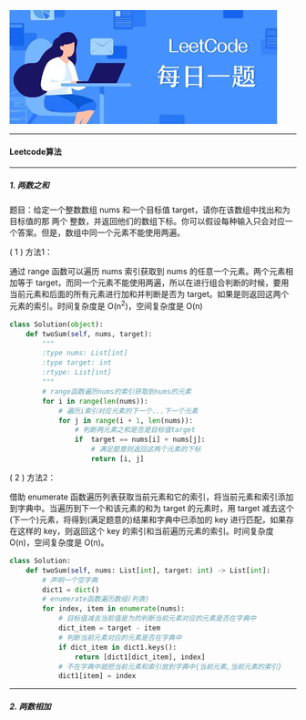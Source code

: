 ![](../img/python3/leetcode-algorithm.jpg)
<hr>

#### Leetcode算法
<hr>

##### 1. 两数之和
题目：给定一个整数数组 nums 和一个目标值 target，请你在该数组中找出和为目标值的那 两个 整数，并返回他们的数组下标。你可以假设每种输入只会对应一个答案。但是，数组中同一个元素不能使用两遍。

( 1 ) 方法1：

通过 range 函数可以遍历 nums 索引获取到 nums
的任意一个元素。两个元素相加等于 target，而同一个元素不能使用两遍，所以在进行组合判断的时候，要用当前元素和后面的所有元素进行加和并判断是否为 target。如果是则返回这两个元素的索引。时间复杂度是 O(n<sup>2</sup>)，空间复杂度是 O(n)
```python
class Solution(object):
    def twoSum(self, nums, target):
        """
        :type nums: List[int]
        :type target: int
        :rtype: List[int]
        """
        # range函数遍历nums的索引获取到nums的元素
        for i in range(len(nums)):
            # 遍历i索引对应元素的下一个...下一个元素
            for j in range(i + 1, len(nums)):
                # 判断两元素之和是否是目标值target
                if  target == nums[i] + nums[j]:
                    # 满足题意则返回这两个元素的下标
                    return [i, j]
```
( 2 ) 方法2：

借助 enumerate 函数遍历列表获取当前元素和它的索引，将当前元素和索引添加到字典中。当遍历到下一个和该元素的和为 target
的元素时，用 target 减去这个(下一个)元素，将得到(满足题意的)结果和字典中已添加的 key 进行匹配，如果存在这样的 key，则返回这个 key
的索引和当前遍历元素的索引。时间复杂度 O(n)，空间复杂度是 O(n)。
```python
class Solution:
    def twoSum(self, nums: List[int], target: int) -> List[int]:
        # 声明一个空字典
        dict1 = dict()
        # enumerate函数遍历数组(列表)
        for index, item in enumerate(nums):
            # 目标值减去当前值是为的判断当前元素对应的元素是否在字典中
            dict_item = target - item
            # 判断当前元素对应的元素是否在字典中
            if dict_item in dict1.keys():
                return [dict1[dict_item], index]
            # 不在字典中就把当前元素和索引放到字典中{当前元素,当前元素的索引}
            dict1[item] = index
```
<hr>

##### 2. 两数相加
<div style="width: auto;height: auto;z-index: 99;position: fixed;left: 0;bottom: 0;" id="support_us" hidden="hidden">
        <div id="alipei_and_wechat">
            <button type="button" class="close"><span aria-hidden="true">&times;</span></button>
            <img class="img-responsive" width="180px" height="" src="../img/public/33659FBDE4AF3F7A005E17D9BA173D04.jpg" alt="..."><br>
            <img class="img-responsive" width="180px" height="" src="../img/public/B37F6EA6DF3F4C1CA0A65C0E80AE131E.jpg" alt="...">
        </div>
</div>
<div style="width: auto;height: auto;z-index: 99;position: fixed;right: 0;top: 70px;" id="google_ads">
        <div>
            <div style="width: 180px;height: auto"></div>
            <script async src="https://pagead2.googlesyndication.com/pagead/js/adsbygoogle.js"></script>
            <!-- Vertical -->
            <ins class="adsbygoogle"
                 style="display:block"
                 data-ad-client="ca-pub-6937898095875663"
                 data-ad-slot="2927491642"
                 data-ad-format="auto"
                 data-full-width-responsive="true"></ins>
            <script>
                 (adsbygoogle = window.adsbygoogle || []).push({});
            </script>
        </div>
</div>